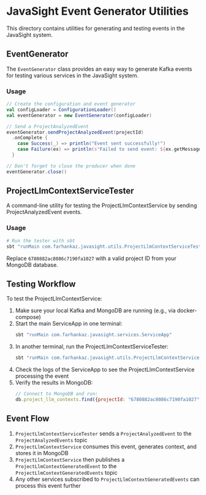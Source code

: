# JavaSight Event Generator Utilities

This directory contains utilities for generating and testing events in the JavaSight system.

## EventGenerator

The `EventGenerator` class provides an easy way to generate Kafka events for testing various services in the JavaSight system.

### Usage

```scala
// Create the configuration and event generator
val configLoader = ConfigurationLoader()
val eventGenerator = new EventGenerator(configLoader)

// Send a ProjectAnalyzedEvent
eventGenerator.sendProjectAnalyzedEvent(projectId)
  .onComplete {
    case Success(_) => println("Event sent successfully!")
    case Failure(ex) => println(s"Failed to send event: ${ex.getMessage}")
  }

// Don't forget to close the producer when done
eventGenerator.close()
```

## ProjectLlmContextServiceTester

A command-line utility for testing the ProjectLlmContextService by sending ProjectAnalyzedEvent events.

### Usage

```bash
# Run the tester with sbt
sbt "runMain com.farhankaz.javasight.utils.ProjectLlmContextServiceTester 6780882ac8086c7190fa1027"
```

Replace `6780882ac8086c7190fa1027` with a valid project ID from your MongoDB database.

## Testing Workflow

To test the ProjectLlmContextService:

1. Make sure your local Kafka and MongoDB are running (e.g., via docker-compose)
2. Start the main ServiceApp in one terminal:
   ```bash
   sbt "runMain com.farhankaz.javasight.services.ServiceApp"
   ```
3. In another terminal, run the ProjectLlmContextServiceTester:
   ```bash
   sbt "runMain com.farhankaz.javasight.utils.ProjectLlmContextServiceTester 6780882ac8086c7190fa1027"
   ```
4. Check the logs of the ServiceApp to see the ProjectLlmContextService processing the event
5. Verify the results in MongoDB:
   ```javascript
   // Connect to MongoDB and run:
   db.project_llm_contexts.find({projectId: "6780882ac8086c7190fa1027"})
   ```

## Event Flow

1. `ProjectLlmContextServiceTester` sends a `ProjectAnalyzedEvent` to the `ProjectAnalyzedEvents` topic
2. `ProjectLlmContextService` consumes this event, generates context, and stores it in MongoDB
3. `ProjectLlmContextService` then publishes a `ProjectLlmContextGeneratedEvent` to the `ProjectLlmContextGeneratedEvents` topic
4. Any other services subscribed to `ProjectLlmContextGeneratedEvents` can process this event further